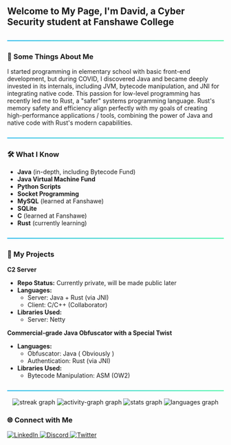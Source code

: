
<h2>Welcome to My Page, I'm David, a Cyber Security student at Fanshawe College</h2>

<img src="https://raw.githubusercontent.com/0xC-Dev/0xC-Dev/refs/heads/main/assets/aqua.png"></img>

### 🧐 Some Things About Me  

I started programming in elementary school with basic front-end development, but during COVID, I discovered Java and became deeply invested in its internals, including JVM, bytecode manipulation, and JNI for integrating native code. This passion for low-level programming has recently led me to Rust, a "safer" systems programming language. Rust's memory safety and efficiency align perfectly with my goals of creating high-performance applications / tools, combining the power of Java and native code with Rust's modern capabilities.

<img src="https://raw.githubusercontent.com/0xC-Dev/0xC-Dev/refs/heads/main/assets/aqua.png"></img>
### 🛠️ What I Know  

- **Java** (in-depth, including Bytecode Fund)  
- **Java Virtual Machine Fund**
- **Python Scripts**  
- **Socket Programming**  
- **MySQL** (learned at Fanshawe)  
- **SQLite**  
- **C** (learned at Fanshawe)  
- **Rust** (currently learning) 

<img src="https://raw.githubusercontent.com/0xC-Dev/0xC-Dev/refs/heads/main/assets/aqua.png"></img>

### 🚀 My Projects  

 **C2 Server**  
  - **Repo Status:** Currently private, will be made public later  
  - **Languages:**  
    - Server: Java + Rust (via JNI)  
    - Client: C/C++ (Collaborator)  
  - **Libraries Used:**  
    - Server: Netty  

**Commercial-grade Java Obfuscator with a Special Twist**  
  - **Languages:**  
    - Obfuscator: Java  ( Obviously )
    - Authentication: Rust (via JNI) 
  - **Libraries Used:** 
    - Bytecode Manipulation: ASM (OW2)

<img src="https://raw.githubusercontent.com/0xC-Dev/0xC-Dev/refs/heads/main/assets/aqua.png"></img>

<div align="center">
  <img src="https://streak-stats.demolab.com?user=0xC-Dev&locale=en&mode=daily&theme=tokyonight&hide_border=false&border_radius=5&order=3" height="150" alt="streak graph"  />
  <img src="https://github-readme-activity-graph.vercel.app/graph?username=0xC-Dev&radius=16&theme=tokyo-night&area=true&order=5" height="280" alt="activity-graph graph"  />
  <img src="https://github-readme-stats.vercel.app/api?username=0xC-Dev&hide_title=false&hide_rank=false&show_icons=true&include_all_commits=true&count_private=true&disable_animations=false&theme=tokyonight&locale=en&hide_border=false&order=1" height="150" alt="stats graph"  />
  <img src="https://github-readme-stats.vercel.app/api/top-langs?username=0xC-Dev&locale=en&hide_title=false&layout=compact&card_width=320&langs_count=5&theme=tokyonight&hide_border=false&order=2" height="150" alt="languages graph"  />
</div>

### 🌐 Connect with Me  

<p align="left">
  <a href="https://www.linkedin.com/in/david-touma-174727330/">
    <img src="https://img.shields.io/badge/LinkedIn-0A66C2?style=for-the-badge&logo=linkedin&logoColor=white" alt="LinkedIn">
  </a>
  <a href="https://discord.com/users/___0xc___">
    <img src="https://img.shields.io/badge/Discord-5865F2?style=for-the-badge&logo=discord&logoColor=white" alt="Discord">
  </a>
  <a href="https://x.com/___0xC___">
    <img src="https://img.shields.io/badge/Twitter-1DA1F2?style=for-the-badge&logo=twitter&logoColor=white" alt="Twitter">
  </a>
</p>
